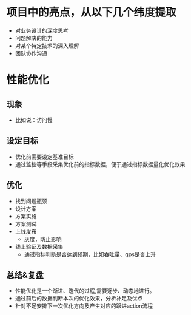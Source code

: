 # 项目中的亮点，从以下几个纬度提取
- 对业务设计的深度思考
- 问题解决的能力
- 对某个特定技术的深入理解
- 团队协作沟通

# 性能优化
## 现象
- 比如说：访问慢
## 设定目标
- 优化前需要设定基准目标
- 通过监控等手段采集优化前的指标数据，便于通过指标数据量化优化效果
## 优化
- 找到问题瓶颈
- 设计方案
- 方案实施
- 方案测试
- 上线发布
  - 灰度，防止影响
- 线上验证及数据采集
  - 通过指标判断是否达到预期，比如吞吐量、qps是否上升
## 总结&复盘
- 性能优化是一个渐进、迭代的过程,需要逐步、动态地进行。
- 通过前后的数据判断本次的优化效果，分析补足及优点
- 针对不足安排下一次优化方向及产生对应的跟进action流程
